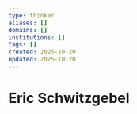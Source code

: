 ```yaml
---
type: thinker
aliases: []
domains: []
institutions: []
tags: []
created: 2025-10-20
updated: 2025-10-20
---
```


# Eric Schwitzgebel


